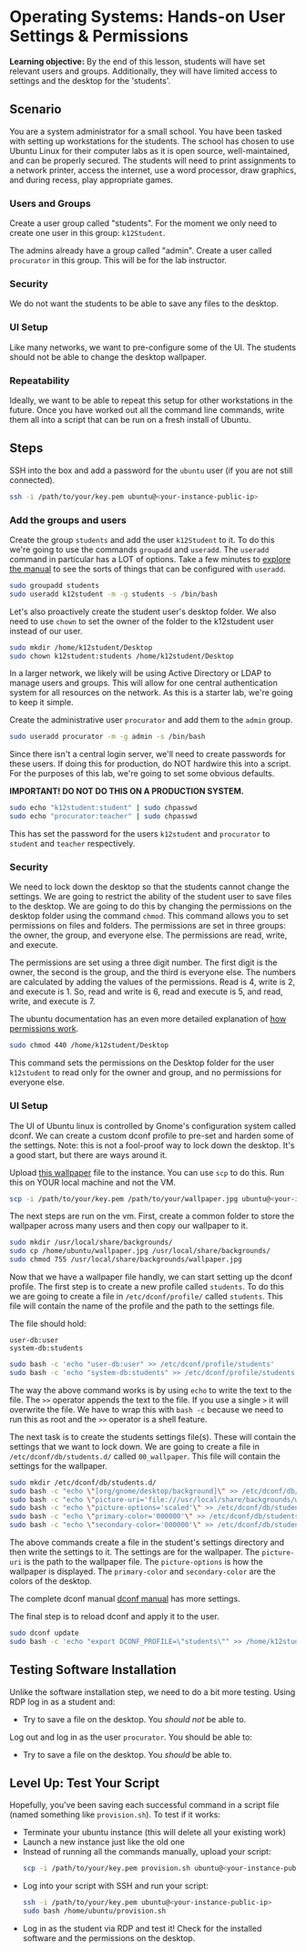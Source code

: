 <h1>
  <span class="headline">Operating Systems: Hands-on</span>
  <span class="subhead">User Settings & Permissions</span>
</h1>


**Learning objective:** By the end of this lesson, students will have set relevant users and groups. Additionally, they will have limited access to settings and the desktop for the 'students'.

## Scenario

You are a system administrator for a small school. You have been tasked with setting up workstations for the students. The school has chosen to use Ubuntu Linux for their computer labs as it is open source, well-maintained, and can be properly secured. The students will need to print assignments to a network printer, access the internet, use a word processor, draw graphics, and during recess, play appropriate games. 

### Users and Groups

Create a user group called "students". For the moment we only need to create one user in this group: `k12Student`.

The admins already have a group called "admin". Create a user called `procurator` in this group. This will be for the lab instructor.

### Security

We do not want the students to be able to save any files to the desktop.

### UI Setup

Like many networks, we want to pre-configure some of the UI. The students should not be able to change the desktop wallpaper.

### Repeatability

Ideally, we want to be able to repeat this setup for other workstations in the future. Once you have worked out all the command line commands, write them all into a script that can be run on a fresh install of Ubuntu.

## Steps

SSH into the box and add a password for the `ubuntu` user (if you are not still connected).

```bash
ssh -i /path/to/your/key.pem ubuntu@<your-instance-public-ip>
```

### Add the groups and users

Create the group `students` and add the user `k12Student` to it. To do this we're going to use the commands `groupadd` and `useradd`. The `useradd` command in particular has a LOT of options. Take a few minutes to [explore the manual](https://manpages.ubuntu.com/manpages/xenial/man8/useradd.8.html) to see the sorts of things that can be configured with `useradd`.

```bash
sudo groupadd students
sudo useradd k12student -m -g students -s /bin/bash
```

Let's also proactively create the student user's desktop folder. We also need to use `chown` to set the owner of the folder to the k12student user instead of our user.

```bash
sudo mkdir /home/k12student/Desktop
sudo chown k12student:students /home/k12student/Desktop
```

In a larger network, we likely will be using Active Directory or LDAP to manage users and groups. This will allow for one central authentication system for all resources on the network. As this is a starter lab, we're going to keep it simple.

Create the administrative user `procurator` and add them to the `admin` group.

```bash
sudo useradd procurator -m -g admin -s /bin/bash
```

Since there isn't a central login server, we'll need to create passwords for these users. If doing this for production, do NOT hardwire this into a script. For the purposes of this lab, we're going to set some obvious defaults. 

**IMPORTANT! DO NOT DO THIS ON A PRODUCTION SYSTEM.**

```bash
sudo echo "k12student:student" | sudo chpasswd
sudo echo "procurator:teacher" | sudo chpasswd
```

This has set the password for the users `k12student` and `procurator` to `student` and `teacher` respectively.

### Security

We need to lock down the desktop so that the students cannot change the settings. We are going to restrict the ability of the student user to save files to the desktop. We are going to do this by changing the permissions on the desktop folder using the command `chmod`. This command allows you to set permissions on files and folders. The permissions are set in three groups: the owner, the group, and everyone else. The permissions are read, write, and execute. 

The permissions are set using a three digit number. The first digit is the owner, the second is the group, and the third is everyone else. The numbers are calculated by adding the values of the permissions. Read is 4, write is 2, and execute is 1. So, read and write is 6, read and execute is 5, and read, write, and execute is 7. 

The ubuntu documentation has an even more detailed explanation of [how permissions work](https://help.ubuntu.com/community/FilePermissions).

```bash
sudo chmod 440 /home/k12student/Desktop
```

This command sets the permissions on the Desktop folder for the user `k12student` to read only for the owner and group, and no permissions for everyone else.

### UI Setup

The UI of Ubuntu linux is controlled by Gnome's configuration system called dconf. We can create a custom dconf profile to pre-set and harden some of the settings. Note: this is not a fool-proof way to lock down the desktop. It's a good start, but there are ways around it.

Upload [this wallpaper](./assets/wallpaper.jpg) file to the instance. You can use `scp` to do this. Run this on YOUR local machine and not the VM.

```bash
scp -i /path/to/your/key.pem /path/to/your/wallpaper.jpg ubuntu@<your-instance-public-ip>:/home/ubuntu/
```

The next steps are run on the vm. First, create a common folder to store the wallpaper across many users and then copy our wallpaper to it.

```bash
sudo mkdir /usr/local/share/backgrounds/
sudo cp /home/ubuntu/wallpaper.jpg /usr/local/share/backgrounds/
sudo chmod 755 /usr/local/share/backgrounds/wallpaper.jpg
```

Now that we have a wallpaper file handly, we can start setting up the dconf profile. The first step is to create a new profile called `students`. To do this we are going to create a file in `/etc/dconf/profile/` called `students`. This file will contain the name of the profile and the path to the settings file.

The file should hold:

```
user-db:user
system-db:students
```

```bash
sudo bash -c 'echo "user-db:user" >> /etc/dconf/profile/students'
sudo bash -c 'echo "system-db:students" >> /etc/dconf/profile/students'
```

The way the above command works is by using `echo` to write the text to the file. The `>>` operator appends the text to the file. If you use a single `>` it will overwrite the file. We have to wrap this with `bash -c` because we need to run this as root and the `>>` operator is a shell feature.

The next task is to create the students settings file(s). These will contain the settings that we want to lock down. We are going to create a file in `/etc/dconf/db/students.d/` called `00_wallpaper`. This file will contain the settings for the wallpaper.

```bash
sudo mkdir /etc/dconf/db/students.d/
sudo bash -c "echo \"[org/gnome/desktop/background]\" >> /etc/dconf/db/students.d/00_wallpaper"
sudo bash -c "echo \"picture-uri='file:///usr/local/share/backgrounds/wallpaper.jpg'\" >> /etc/dconf/db/students.d/00_wallpaper"
sudo bash -c "echo \"picture-options='scaled'\" >> /etc/dconf/db/students.d/00_wallpaper"
sudo bash -c "echo \"primary-color='000000'\" >> /etc/dconf/db/students.d/00_wallpaper"
sudo bash -c "echo \"secondary-color='000000'\" >> /etc/dconf/db/students.d/00_wallpaper"
```

The above commands create a file in the student's settings directory and then write the settings to it. The settings are for the wallpaper. The `picture-uri` is the path to the wallpaper file. The `picture-options` is how the wallpaper is displayed. The `primary-color` and `secondary-color` are the colors of the desktop.

The complete dconf manual [dconf manual](https://developer.gnome.org/dconf/unstable/dconf-tool.html) has more settings.

The final step is to reload dconf and apply it to the user.

```bash
sudo dconf update
sudo bash -c 'echo "export DCONF_PROFILE=\"students\"" >> /home/k12student/.profile'
```



## Testing Software Installation

Unlike the software installation step, we need to do a bit more testing. Using RDP log in as a student and:
- Try to save a file on the desktop. You *should not* be able to.

Log out and log in as the user `procurator`. You should be able to:
- Try to save a file on the desktop. You *should* be able to.

## Level Up: Test Your Script

Hopefully, you've been saving each successful command in a script file (named something like `provision.sh`). To test if it works:

- Terminate your ubuntu instance (this will delete all your existing work)
- Launch a new instance just like the old one
- Instead of running all the commands manually, upload your script:
  ```bash
  scp -i /path/to/your/key.pem provision.sh ubuntu@<your-instance-public-ip>:/home/ubuntu
  ```
- Log into your script with SSH and run your script:
  ```bash
  ssh -i /path/to/your/key.pem ubuntu@<your-instance-public-ip>
  sudo bash /home/ubuntu/provision.sh
  ```
- Log in as the student via RDP and test it! Check for the installed software and the permissions on the desktop.
